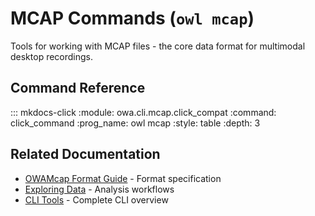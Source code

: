# MCAP Commands (`owl mcap`)

Tools for working with MCAP files - the core data format for multimodal desktop recordings.

## Command Reference

::: mkdocs-click
    :module: owa.cli.mcap.click_compat
    :command: click_command
    :prog_name: owl mcap
    :style: table
    :depth: 3

## Related Documentation

- [OWAMcap Format Guide](../data/technical-reference/format-guide.md) - Format specification
- [Exploring Data](../data/getting-started/exploring-data.md) - Analysis workflows
- [CLI Tools](index.md) - Complete CLI overview

